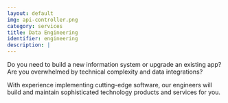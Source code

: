 ```yaml
---
layout: default
img: api-controller.png
category: services
title: Data Engineering
identifier: engineering
description: |
---
```


Do you need to build a new information system or upgrade an existing app?
 Are you overwhelmed by technical complexity and data integrations?

With experience implementing cutting-edge software,
 our engineers will build and maintain sophisticated technology products and services for you.
